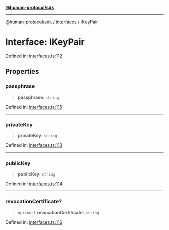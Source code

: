 [**@human-protocol/sdk**](../../README.md)

***

[@human-protocol/sdk](../../modules.md) / [interfaces](../README.md) / IKeyPair

# Interface: IKeyPair

Defined in: [interfaces.ts:112](https://github.com/humanprotocol/human-protocol/blob/8c6afbe01e352b593635124b575731df11c509c7/packages/sdk/typescript/human-protocol-sdk/src/interfaces.ts#L112)

## Properties

### passphrase

> **passphrase**: `string`

Defined in: [interfaces.ts:115](https://github.com/humanprotocol/human-protocol/blob/8c6afbe01e352b593635124b575731df11c509c7/packages/sdk/typescript/human-protocol-sdk/src/interfaces.ts#L115)

***

### privateKey

> **privateKey**: `string`

Defined in: [interfaces.ts:113](https://github.com/humanprotocol/human-protocol/blob/8c6afbe01e352b593635124b575731df11c509c7/packages/sdk/typescript/human-protocol-sdk/src/interfaces.ts#L113)

***

### publicKey

> **publicKey**: `string`

Defined in: [interfaces.ts:114](https://github.com/humanprotocol/human-protocol/blob/8c6afbe01e352b593635124b575731df11c509c7/packages/sdk/typescript/human-protocol-sdk/src/interfaces.ts#L114)

***

### revocationCertificate?

> `optional` **revocationCertificate**: `string`

Defined in: [interfaces.ts:116](https://github.com/humanprotocol/human-protocol/blob/8c6afbe01e352b593635124b575731df11c509c7/packages/sdk/typescript/human-protocol-sdk/src/interfaces.ts#L116)
